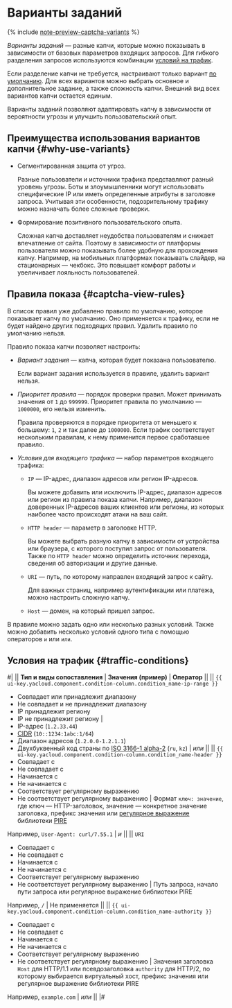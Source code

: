 # Варианты заданий

{% include [note-preview-captcha-variants](../../_includes/smartcaptcha/note-preview-captcha-variants.md) %}

_Варианты заданий_ — разные капчи, которые можно показывать в зависимости от базовых параметров входящих запросов. Для гибкого разделения запросов используются комбинации [условий на трафик](#traffic-conditions).

Если разделение капчи не требуется, настраивают только вариант [по умолчанию](../operations/create-captcha.md). Для всех вариантов можно выбрать основное и дополнительное задание, а также сложность капчи. Внешний вид всех вариантов капчи остается единым.

Варианты заданий позволяют адаптировать капчу в зависимости от вероятности угрозы и улучшить пользовательский опыт.

## Преимущества использования вариантов капчи {#why-use-variants}

* Сегментированная защита от угроз.
  
  Разные пользователи и источники трафика представляют разный уровень угрозы. Боты и злоумышленники могут использовать специфические IP или иметь определенные атрибуты в заголовке запроса. Учитывая эти особенности, подозрительному трафику можно назначать более сложные проверки.

* Формирование позитивного пользовательского опыта.
  
  Сложная капча доставляет неудобства пользователям и снижает впечатление от сайта. Поэтому в зависимости от платформы пользователя можно показывать более удобную для прохождения капчу. Например, на мобильных платформах показывать слайдер, на стационарных — чекбокс. Это повышает комфорт работы и увеличивает лояльность пользователей.

## Правила показа {#captcha-view-rules}

В список правил уже добавлено правило по умолчанию, которое показывает капчу по умолчанию. Оно применяется к трафику, если не будет найдено других подходящих правил. Удалить правило по умолчанию нельзя.

Правило показа капчи позволяет настроить:

* _Вариант задания_ — капча, которая будет показана пользователю.
  
  Если вариант задания используется в правиле, удалить вариант нельзя.
  
* _Приоритет правила_ — порядок проверки правил. Может принимать значения от `1` до `999999`. Приоритет правила по умолчанию — `1000000`, его нельзя изменить.
  
  Правила проверяются в порядке приоритета от меньшего к большему: `1`, `2` и так далее до `1000000`. Если трафик соответствует нескольким правилам, к нему применится первое сработавшее правило.
  
* _Условия для входящего трафика_ — набор параметров входящего трафика:
  * `IP` — IP-адрес, диапазон адресов или регион IP-адресов. 
    
    Вы можете добавить или исключить IP-адрес, диапазон адресов или регион из правила показа капчи. Например, диапазон доверенных IP-адресов ваших клиентов или регионы, из которых наиболее часто происходят атаки на ваш сайт.

  * `HTTP header` — параметр в заголовке HTTP.

    Вы можете выбрать разную капчу в зависимости от устройства или браузера, с которого поступил запрос от пользователя. Также по `HTTP header` можно определить источник перехода, сведения об авторизации и другие данные.
  
  * `URI` — путь, по которому направлен входящий запрос к сайту.

    Для важных страниц, например аутентификации или платежа, можно настроить сложную капчу.

  * `Host` — домен, на который пришел запрос.

В правиле можно задать одно или несколько разных условий. Также можно добавить несколько условий одного типа с помощью операторов `и` или `или`.

## Условия на трафик {#traffic-conditions}

#|
|| **Тип и виды сопоставления** | **Значения (пример)** | **Оператор** ||
|| `{{ ui-key.yacloud.component.condition-column.condition_name-ip-range }}` 
* Совпадает или принадлежит диапазону
* Не совпадает и не принадлежит диапазону
* IP принадлежит региону
* IP не принадлежит региону
|
* IP-адрес (`1.2.33.44`)
* [CIDR](https://ru.wikipedia.org/wiki/Бесклассовая_адресация) (`10::1234:1abc:1/64`)
* Диапазон адресов (`1.2.0.0-1.2.1.1`)
* Двухбуквенный код страны по [ISO 3166-1 alpha-2](https://ru.wikipedia.org/wiki/ISO_3166-1_alpha-2) (`ru`, `kz`)
| _или_ ||
|| `{{ ui-key.yacloud.component.condition-column.condition_name-header }}` 
* Совпадает с
* Не совпадает с
* Начинается с
* Не начинается с
* Соответствует регулярному выражению
* Не соответствует регулярному выражению
|
Формат `ключ: значение`, где ключ — HTTP-заголовок,
значение — конкретное значение заголовка, префикс 
значения или [регулярное выражение](https://ru.wikipedia.org/wiki/Регулярные_выражения) библиотеки
[PIRE](https://github.com/yandex/pire)

Например, `User-Agent: curl/7.55.1`
| _и_ ||
|| `URI` 
* Совпадает с
* Не совпадает с
* Начинается с
* Не начинается с
* Соответствует регулярному выражению
* Не соответствует регулярному выражению
| 
Путь запроса, начало пути запроса или регулярное
выражение библиотеки PIRE

Например, `/`
| Не применяется ||
|| `{{ ui-key.yacloud.component.condition-column.condition_name-authority }}` 
* Совпадает с
* Не совпадает с
* Начинается с
* Не начинается с
* Соответствует регулярному выражению
* Не соответствует регулярному выражению
|
Значения заголовка `Host` для HTTP/1.1 или 
псевдозаголовка `authority` для HTTP/2, по которому
выбирается виртуальный хост, префикс значения или 
регулярное выражение библиотеки PIRE

Например, `example.com`
| _или_ ||
|#